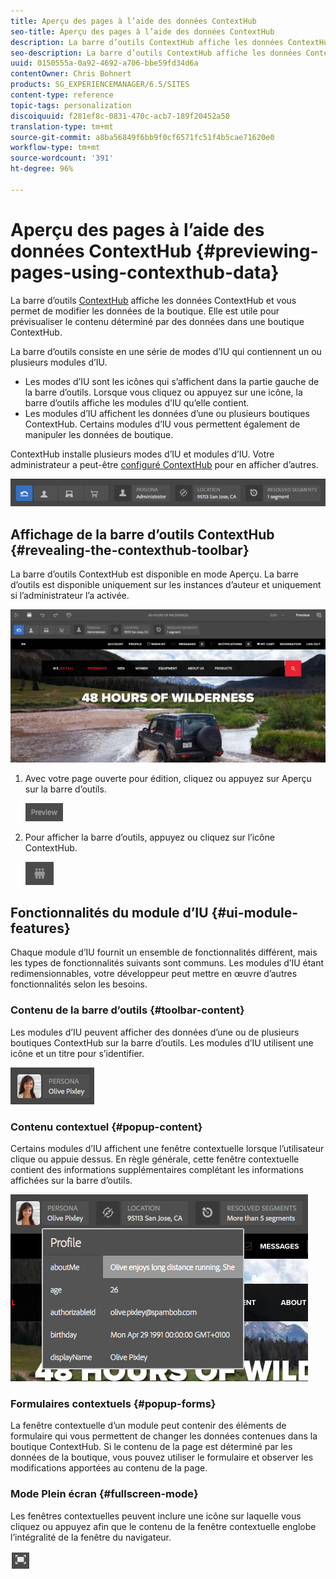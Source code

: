 ```yaml
---
title: Aperçu des pages à l’aide des données ContextHub
seo-title: Aperçu des pages à l’aide des données ContextHub
description: La barre d’outils ContextHub affiche les données ContextHub, vous permet de modifier les données de la boutique, et se révèle utile pour prévisualiser le contenu.
seo-description: La barre d’outils ContextHub affiche les données ContextHub, vous permet de modifier les données de la boutique, et se révèle utile pour prévisualiser le contenu.
uuid: 0150555a-0a92-4692-a706-bbe59fd34d6a
contentOwner: Chris Bohnert
products: SG_EXPERIENCEMANAGER/6.5/SITES
content-type: reference
topic-tags: personalization
discoiquuid: f281ef8c-0831-470c-acb7-189f20452a50
translation-type: tm+mt
source-git-commit: a8ba56849f6bb9f0cf6571fc51f4b5cae71620e0
workflow-type: tm+mt
source-wordcount: '391'
ht-degree: 96%

---
```



# Aperçu des pages à l’aide des données ContextHub {#previewing-pages-using-contexthub-data}

La barre d’outils [ContextHub](/help/sites-developing/contexthub.md) affiche les données ContextHub et vous permet de modifier les données de la boutique. Elle est utile pour prévisualiser le contenu déterminé par des données dans une boutique ContextHub.

La barre d’outils consiste en une série de modes d’IU qui contiennent un ou plusieurs modules d’IU.

* Les modes d’IU sont les icônes qui s’affichent dans la partie gauche de la barre d’outils. Lorsque vous cliquez ou appuyez sur une icône, la barre d’outils affiche les modules d’IU qu’elle contient.
* Les modules d’IU affichent les données d’une ou plusieurs boutiques ContextHub. Certains modules d’IU vous permettent également de manipuler les données de boutique.

ContextHub installe plusieurs modes d’IU et modules d’IU. Votre administrateur a peut-être [configuré ContextHub](/help/sites-developing/ch-configuring.md) pour en afficher d’autres.

![screen_shot_2018-03-23at093446](assets/screen_shot_2018-03-23at093446.png)

## Affichage de la barre d’outils ContextHub {#revealing-the-contexthub-toolbar}

La barre d’outils ContextHub est disponible en mode Aperçu. La barre d’outils est disponible uniquement sur les instances d’auteur et uniquement si l’administrateur l’a activée.

![screen_shot_2018-03-23at093730](assets/screen_shot_2018-03-23at093730.png)

1. Avec votre page ouverte pour édition, cliquez ou appuyez sur Aperçu sur la barre d’outils.

   ![chlimage_1-219](assets/chlimage_1-219.png)

1. Pour afficher la barre d’outils, appuyez ou cliquez sur l’icône ContextHub.

   ![](do-not-localize/screen_shot_2018-03-23at093621.png)

## Fonctionnalités du module d’IU {#ui-module-features}

Chaque module d’IU fournit un ensemble de fonctionnalités différent, mais les types de fonctionnalités suivants sont communs. Les modules d’IU étant redimensionnables, votre développeur peut mettre en œuvre d’autres fonctionnalités selon les besoins.

### Contenu de la barre d’outils {#toolbar-content}

Les modules d’IU peuvent afficher des données d’une ou de plusieurs boutiques ContextHub sur la barre d’outils. Les modules d’IU utilisent une icône et un titre pour s’identifier.

![screen_shot_2018-03-23at093936](assets/screen_shot_2018-03-23at093936.png)

### Contenu contextuel {#popup-content}

Certains modules d’IU affichent une fenêtre contextuelle lorsque l’utilisateur clique ou appuie dessus. En règle générale, cette fenêtre contextuelle contient des informations supplémentaires complétant les informations affichées sur la barre d’outils.

![screen_shot_2018-03-23at094003](assets/screen_shot_2018-03-23at094003.png)

### Formulaires contextuels {#popup-forms}

La fenêtre contextuelle d’un module peut contenir des éléments de formulaire qui vous permettent de changer les données contenues dans la boutique ContextHub. Si le contenu de la page est déterminé par les données de la boutique, vous pouvez utiliser le formulaire et observer les modifications apportées au contenu de la page.

### Mode Plein écran  {#fullscreen-mode}

Les fenêtres contextuelles peuvent inclure une icône sur laquelle vous cliquez ou appuyez afin que le contenu de la fenêtre contextuelle englobe l’intégralité de la fenêtre du navigateur.

![](do-not-localize/chlimage_1-18.png)

